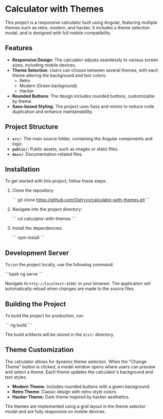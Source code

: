 # Calculator with Themes

This project is a responsive calculator built using Angular, featuring multiple themes such as retro, modern, and hacker. It includes a theme selection modal, and is designed with full mobile compatibility.

## Features

- **Responsive Design**: The calculator adjusts seamlessly to various screen sizes, including mobile devices.
- **Theme Selection**: Users can choose between several themes, with each theme altering the background and text colors:
  - Retro
  - Modern (Green background)
  - Hacker
- **Rounded Buttons**: The design includes rounded buttons, customizable by theme.
- **Sass-based Styling**: The project uses Sass and mixins to reduce code duplication and enhance maintainability.

## Project Structure

- **`src/`**: The main source folder, containing the Angular components and logic.
- **`public/`**: Public assets, such as images or static files.
- **`docs/`**: Documentation-related files.

## Installation

To get started with this project, follow these steps:

1. Clone the repository:

   \`\`\`
   git clone https://github.com/Ostryyy/calculator-with-themes.git
   \`\`\`

2. Navigate into the project directory:

   \`\`\`
   cd calculator-with-themes
   \`\`\`

3. Install the dependencies:

   \`\`\`
   npm install
   \`\`\`

## Development Server

To run the project locally, use the following command:

\`\`\`bash
ng serve
\`\`\`

Navigate to `http://localhost:4200/` in your browser. The application will automatically reload when changes are made to the source files.

## Building the Project

To build the project for production, run:

\`\`\`
ng build
\`\`\`

The build artifacts will be stored in the `dist/` directory.

## Theme Customization

The calculator allows for dynamic theme selection. When the "Change Theme" button is clicked, a modal window opens where users can preview and select a theme. Each theme updates the calculator's background and text styles.

- **Modern Theme**: Includes rounded buttons with a green background.
- **Retro Theme**: Classic design with retro-style colors.
- **Hacker Theme**: Dark theme inspired by hacker aesthetics.

The themes are implemented using a grid layout in the theme selector modal and are fully responsive on mobile devices.

